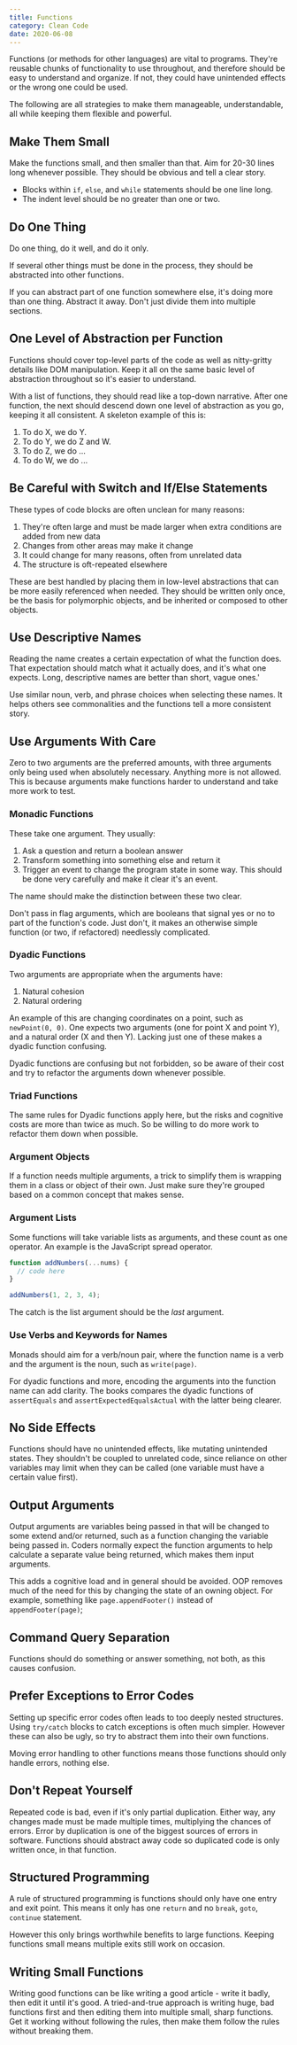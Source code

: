```yaml
---
title: Functions
category: Clean Code
date: 2020-06-08
---
```


Functions (or methods for other languages) are vital to programs. They're reusable chunks of functionality to use throughout, and therefore should be easy to understand and organize. If not, they could have unintended effects or the wrong one could be used.

The following are all strategies to make them manageable, understandable, all while keeping them flexible and powerful.

## Make Them Small

Make the functions small, and then smaller than that. Aim for 20-30 lines long whenever possible. They should be obvious and tell a clear story.

* Blocks within `if`, `else`, and `while` statements should be one line long.
* The indent level should be no greater than one or two.

## Do One Thing

Do one thing, do it well, and do it only.

If several other things must be done in the process, they should be abstracted into other functions.

If you can abstract part of one function somewhere else, it's doing more than one thing. Abstract it away. Don't just divide them into multiple sections.

## One Level of Abstraction per Function

Functions should cover top-level parts of the code as well as nitty-gritty details like DOM manipulation. Keep it all on the same basic level of abstraction throughout so it's easier to understand.

With a list of functions, they should read like a top-down narrative. After one function, the next should descend down one level of abstraction as you go, keeping it all consistent. A skeleton example of this is:

1. To do X, we do Y.
2. To do Y, we do Z and W.
3. To do Z, we do ...
4. To do W, we do ...

## Be Careful with Switch and If/Else Statements

These types of code blocks are often unclean for many reasons:

1. They're often large and must be made larger when extra conditions are added from new data
2. Changes from other areas may make it change
3. It could change for many reasons, often from unrelated data
4. The structure is oft-repeated elsewhere

These are best handled by placing them in low-level abstractions that can be more easily referenced when needed. They should be written only once, be the basis for polymorphic objects, and be inherited or composed to other objects.

## Use Descriptive Names

Reading the name creates a certain expectation of what the function does. That expectation should match what it actually does, and it's what one expects. Long, descriptive names are better than short, vague ones.'

Use similar noun, verb, and phrase choices when selecting these names. It helps others see commonalities and the functions tell a more consistent story.

## Use Arguments With Care

Zero to two arguments are the preferred amounts, with three arguments only being used when absolutely necessary. Anything more is not allowed. This is because arguments make functions harder to understand and take more work to test.

### Monadic Functions

These take one argument. They usually:

1. Ask a question and return a boolean answer
2. Transform something into something else and return it
3. Trigger an event to change the program state in some way. This should be done very carefully and make it clear it's an event.

The name should make the distinction between these two clear.

Don't pass in flag arguments, which are booleans that signal yes or no to part of the function's code. Just don't, it makes an otherwise simple function (or two, if refactored) needlessly complicated.

### Dyadic Functions

Two arguments are appropriate when the arguments have:

1. Natural cohesion
2. Natural ordering

An example of this are changing coordinates on a point, such as `newPoint(0, 0)`. One expects two arguments (one for point X and point Y), and a natural order (X and then Y). Lacking just one of these makes a dyadic function confusing.

Dyadic functions are confusing but not forbidden, so be aware of their cost and try to refactor the arguments down whenever possible.

### Triad Functions

The same rules for Dyadic functions apply here, but the risks and cognitive costs are more than twice as much. So be willing to do more work to refactor them down when possible.

### Argument Objects

If a function needs multiple arguments, a trick to simplify them is wrapping them in a class or object of their own. Just make sure they're grouped based on a common concept that makes sense.

### Argument Lists

Some functions will take variable lists as arguments, and these count as one operator. An example is the JavaScript spread operator.

```javascript
function addNumbers(...nums) {
  // code here
}

addNumbers(1, 2, 3, 4);
```

The catch is the list argument should be the _last_ argument.

### Use Verbs and Keywords for Names

Monads should aim for a verb/noun pair, where the function name is a verb and the argument is the noun, such as `write(page)`.

For dyadic functions and more, encoding the arguments into the function name can add clarity. The books compares the dyadic functions of `assertEquals` and `assertExpectedEqualsActual` with the latter being clearer.

## No Side Effects

Functions should have no unintended effects, like mutating unintended states. They shouldn't be coupled to unrelated code, since reliance on other variables may limit when they can be called (one variable must have a certain value first).

## Output Arguments

Output arguments are variables being passed in that will be changed to some extend and/or returned, such as a function changing the variable being passed in. Coders normally expect the function arguments to help calculate a separate value being returned, which makes them input arguments.

This adds a cognitive load and in general should be avoided. OOP removes much of the need for this by changing the state of an owning object. For example, something like `page.appendFooter()` instead of `appendFooter(page)`;

## Command Query Separation

Functions should do something or answer something, not both, as this causes confusion.

## Prefer Exceptions to Error Codes

Setting up specific error codes often leads to too deeply nested structures. Using `try/catch` blocks to catch exceptions is often much simpler. However these can also be ugly, so try to abstract them into their own functions.

Moving error handling to other functions means those functions should only handle errors, nothing else.

## Don't Repeat Yourself

Repeated code is bad, even if it's only partial duplication. Either way, any changes made must be made multiple times, multiplying the chances of errors. Error by duplication is one of the biggest sources of errors in software. Functions should abstract away code so duplicated code is only written once, in that function.

## Structured Programming

A rule of structured programming is functions should only have one entry and exit point. This means it only has one `return` and no `break`, `goto`, `continue` statement.

However this only brings worthwhile benefits to large functions. Keeping functions small means multiple exits still work on occasion.

## Writing Small Functions

Writing good functions can be like writing a good article - write it badly, then edit it until it's good. A tried-and-true approach is writing huge, bad functions first and then editing them into multiple small, sharp functions. Get it working without following the rules, then make them follow the rules without breaking them.
